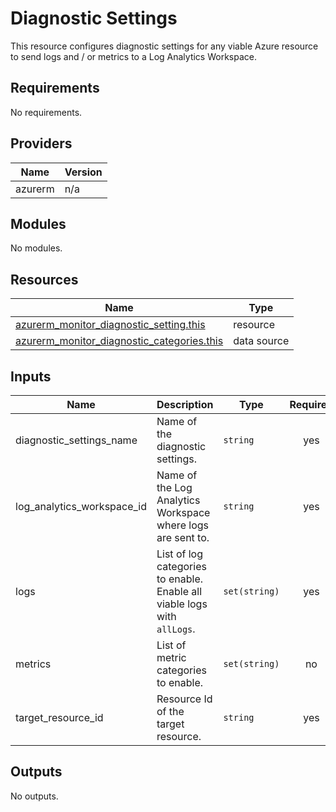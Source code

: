 # Diagnostic Settings

This resource configures diagnostic settings for any viable Azure resource to
send logs and / or metrics to a Log Analytics Workspace.

## Requirements

No requirements.

## Providers

| Name | Version |
|------|---------|
| azurerm | n/a |

## Modules

No modules.

## Resources

| Name | Type |
|------|------|
| [azurerm_monitor_diagnostic_setting.this](https://registry.terraform.io/providers/hashicorp/azurerm/latest/docs/resources/monitor_diagnostic_setting) | resource |
| [azurerm_monitor_diagnostic_categories.this](https://registry.terraform.io/providers/hashicorp/azurerm/latest/docs/data-sources/monitor_diagnostic_categories) | data source |

## Inputs

| Name | Description | Type | Required |
|------|-------------|------|:--------:|
| diagnostic\_settings\_name | Name of the diagnostic settings. | `string` | yes |
| log\_analytics\_workspace\_id | Name of the Log Analytics Workspace where logs are sent to. | `string` | yes |
| logs | List of log categories to enable. Enable all viable logs with `allLogs`. | `set(string)` | yes |
| metrics | List of metric categories to enable. | `set(string)` | no |
| target\_resource\_id | Resource Id of the target resource. | `string` | yes |

## Outputs

No outputs.
